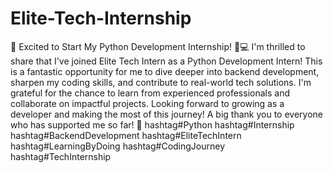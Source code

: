 # Elite-Tech-Internship
🚀 Excited to Start My Python Development Internship! 🐍💻
I'm thrilled to share that I've joined Elite Tech Intern as a Python Development Intern!
 This is a fantastic opportunity for me to dive deeper into backend development, sharpen my coding skills, and contribute to real-world tech solutions.
I'm grateful for the chance to learn from experienced professionals and collaborate on impactful projects. Looking forward to growing as a developer and making the most of this journey!
A big thank you to everyone who has supported me so far! 🙌
 hashtag#Python hashtag#Internship hashtag#BackendDevelopment hashtag#EliteTechIntern hashtag#LearningByDoing hashtag#CodingJourney hashtag#TechInternship

